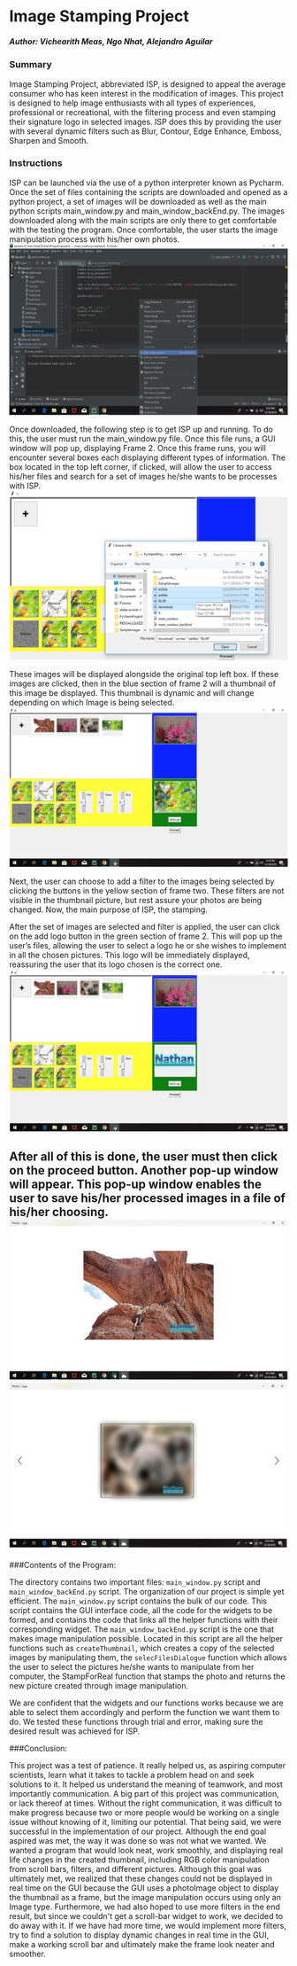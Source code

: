# Image Stamping Project
##### Author: Vichearith Meas, Ngo Nhat, Alejandro Aguilar

### Summary

Image Stamping Project,  abbreviated ISP, is designed to appeal the average consumer who has keen interest in the modification of images. This project is designed to help image enthusiasts with all types of experiences, professional or recreational, with the filtering process and even stamping their signature logo in selected images. ISP does this by providing the user with several dynamic filters such as Blur, Contour, Edge Enhance, Emboss, Sharpen and Smooth.

### Instructions

ISP can be launched via the use of a python interpreter known as Pycharm. Once the set of files containing the scripts are downloaded and opened as a python project, a set of images will be downloaded as well as the main python scripts main_window.py and main_window_backEnd.py. The images downloaded along with the main scripts are only there to get comfortable with the  testing the program. Once comfortable, the user starts the image manipulation process with his/her own photos.
![Screenshot1](ispscreenshot0.png)

Once downloaded,  the following step is to get ISP up and running. To do this, the user must run the main_window.py file. Once this file runs, a GUI window will pop up, displaying Frame 2. Once this frame runs, you will encounter several boxes each displaying different types of information. The box located in the top left corner, if clicked, will allow the user to access his/her files and search for a set of images he/she wants to be processes with ISP.
![Screenshot2](ispscreenshot5.png)


These images will be displayed alongside the original top left box. If these images are clicked, then in the blue section of frame 2 will a thumbnail of this image be displayed. This thumbnail is dynamic and will change depending on which Image is being selected. 
![Screenshot3](ispscreenshot1.png)

Next, the user can choose to add a filter to the images being selected by clicking the buttons in the yellow section of frame two. These filters are not visible in the thumbnail picture, but rest assure your photos are being changed. Now, the main purpose of ISP, the stamping.

After the set of images are selected and filter is applied, the user can click on the add logo button in the green section of frame 2. This will pop up the user’s files, allowing the user to select a logo he or she wishes to implement in all the chosen pictures. This logo will be immediately displayed, reassuring the user that its logo chosen is the correct one.
![Screenshot4](ispscreenshot2.png)

After all of this is done, the user must then click on the proceed button. Another pop-up window will appear. This pop-up window enables the user to save his/her processed images in a file of his/her choosing.
![Screenshot5](ispscreenshot3.png)
![Screenshot6](ispscreenshot4.png)
---
###Contents of the Program:

The directory contains two important files: `main_window.py`  script and `main_window_backEnd.py` script. The organization of our project is simple yet efficient. The `main_window.py` script contains the bulk of our code. This script contains the GUI interface code, all the code for the widgets to be formed, and contains the code that links all the helper functions with their corresponding widget. The `main_window_backEnd.py` script is the one that makes image manipulation possible. Located in this script are all the helper functions such as `createThumbnail`, which creates a copy of the selected images by manipulating them, the `selecFilesDialogue` function which allows the user to select the pictures he/she wants to manipulate from her computer, the StampForReal function that stamps the photo and returns the new picture created through image manipulation.

We are confident that the widgets and our functions works because we are able to select them accordingly and perform the function we want them to do. We tested these functions through trial and error, making sure the desired result was achieved for ISP.

###Conclusion:

This project was a test of patience. It really helped us, as aspiring computer scientists, learn what it takes to tackle a problem head on and seek solutions to it. It helped us understand the meaning of teamwork, and most importantly communication. A big part of this project was communication, or lack thereof at times. Without the right communication, it was difficult to make progress because two or more people would be working on a single issue without knowing of it, limiting our potential. That being said, we were successful in the implementation of our project. Although the end goal aspired was met, the way it was done so was not what we wanted. We wanted a program that would look neat, work smoothly, and displaying real life changes in the created thumbnail, including RGB color manipulation from scroll bars, filters, and different pictures. Although this goal was ultimately met, we realized that these changes could not be displayed in real time on the GUI because the GUI uses a photoImage object to display the thumbnail as a frame, but the image manipulation occurs using only an Image type. Furthermore,  we had also hoped to use more filters in the end result, but since we couldn't get a scroll-bar widget to work, we decided to do away with it. If we have had more time, we would implement more filters, try to find a solution to display dynamic changes in real time in the GUI, make a working scroll bar and ultimately make the frame look neater and smoother. 
